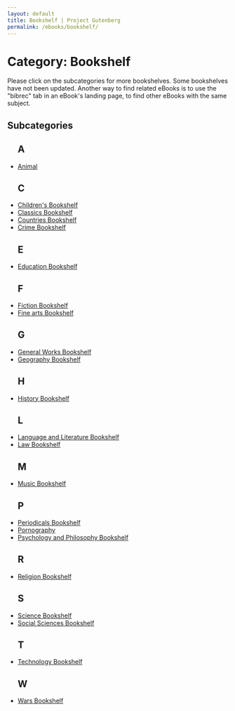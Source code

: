 ```yaml
---
layout: default
title: Bookshelf | Project Gutenberg
permalink: /ebooks/bookshelf/
---
```


Category: Bookshelf
==================================================

Please click on the subcategories for more bookshelves. Some bookshelves have not been updated. Another way to find related eBooks is to use the "bibrec" tab in an eBook's landing page, to find other eBooks with the same subject.

## Subcategories

 <div class="bookshelves ">
    <ul>
      <h2>A</h2>
       <li><a href="/ebooks/bookshelves/search/?query=animal">Animal</a></li>
      <h2>C</h2>
       <!-- Missing Children's Periodicals-->
       <li><a href="/ebooks/bookshelves/search/?query=children|christmas|child|school">Children's Bookshelf</a></li>
       <li><a href="/ebooks/bookshelves/search/?query=classic">Classics Bookshelf</a></li>
       <li><a href="/ebooks/bookshelves/search/?query=africa.|Argentina.|Australia|Bulgaria|Canada|Czech|egypt|france.|germany.|greece.|india|italy|zealand|norway|south%20america|.travel.|United%20Kingdom|.united%20states.!law">Countries Bookshelf</a></li>
       <li><a href="/ebooks/bookshelves/search/?query=crime|detective|mystery">Crime Bookshelf</a></li>
      <h2>E</h2>
       <li><a href="/ebooks/bookshelves/search/?query=education">Education Bookshelf</a></li>
      <h2>F</h2>
       <li><a href="/ebooks/bookshelves/search/?query=fiction">Fiction Bookshelf</a></li>
       <li><a href="/ebooks/bookshelves/search/?query=fine art">Fine arts Bookshelf</a></li>
      <h2>G</h2>
       <li><a href="/ebooks/bookshelves/search/?query=general work">General Works Bookshelf</a></li>
       <li><a href="/ebooks/bookshelves/search/?query=geography">Geography Bookshelf</a></li>
      <h2>H</h2>
       <li><a href="/ebooks/bookshelves/search/?query=history">History Bookshelf</a></li>
      <h2>L</h2>
       <li><a href="/ebooks/bookshelves/search/?query=language|literature">Language and Literature Bookshelf</a></li>
       <li><a href="/ebooks/bookshelves/search/?query=law">Law Bookshelf</a></li>
      <h2>M</h2>
       <li><a href="/ebooks/bookshelves/search/?query=music">Music Bookshelf</a></li>
      <h2>P</h2>
       <li><a href="/ebooks/bookshelves/search/?query=periodical">Periodicals Bookshelf</a></li>
       <li><a href="/ebooks/bookshelves/search/?query=pornography">Pornography</a></li>
       <li><a href="/ebooks/bookshelves/search/?query=psychology|philosophy">Psychology and Philosophy Bookshelf</a></li>
      <h2>R</h2>
       <li><a href="/ebooks/bookshelves/search/?query=religion">Religion Bookshelf</a></li>
      <h2>S</h2>
       <li><a href="/ebooks/bookshelves/search/?query=science">Science Bookshelf</a></li>
       <li><a href="/ebooks/bookshelves/search/?query=soci">Social Sciences Bookshelf</a></li>
      <h2>T</h2>
       <li><a href="/ebooks/bookshelves/search/?query=technology">Technology Bookshelf</a></li>
      <h2>W</h2>
       <li><a href="/ebooks/bookshelves/search/?query=war">Wars Bookshelf</a></li>
    </ul>
  </div>

